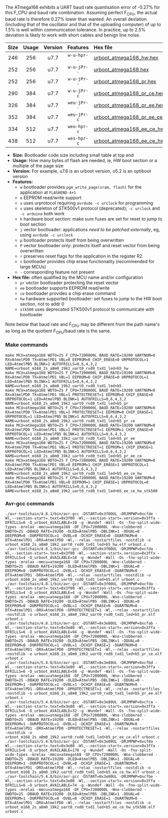 The ATmega168 exhibits a UART baud rate quantisation error of -0.27% for this F_CPU and baud rate combination. Assuming perfect F<sub>CPU</sub>, the actual baud rate is therefore 0.27% lower than wanted. An overall deviation (including that of the oscillator and that of the uploading computer) of up to 1.5% is well within communication tolerance. In practice, up to 2.5% deviation is likely to work with short cables and benign line noise.

|Size|Usage|Version|Features|Hex file|
|:-:|:-:|:-:|:-:|:--|
|246|256|u7.7|`w-u-hpr--`|[urboot_atmega168_hw.hex](https://raw.githubusercontent.com/stefanrueger/urboot.hex/main/cores/minicore/atmega168/watchdog_2_s/internal_oscillator/900000_hz/2400_baud/uart0_rxd0_txd1/led%2Bb5/urboot_atmega168_hw.hex)|
|252|256|u7.7|`w-u-jPr--`|[urboot_atmega168.hex](https://raw.githubusercontent.com/stefanrueger/urboot.hex/main/cores/minicore/atmega168/watchdog_2_s/internal_oscillator/900000_hz/2400_baud/uart0_rxd0_txd1/led%2Bb5/urboot_atmega168.hex)|
|252|256|u7.7|`w-u-jPr--`|[urboot_atmega168_pr.hex](https://raw.githubusercontent.com/stefanrueger/urboot.hex/main/cores/minicore/atmega168/watchdog_2_s/internal_oscillator/900000_hz/2400_baud/uart0_rxd0_txd1/led%2Bb5/urboot_atmega168_pr.hex)|
|290|384|u7.7|`w-u-jPr-c`|[urboot_atmega168_pr_ce.hex](https://raw.githubusercontent.com/stefanrueger/urboot.hex/main/cores/minicore/atmega168/watchdog_2_s/internal_oscillator/900000_hz/2400_baud/uart0_rxd0_txd1/led%2Bb5/urboot_atmega168_pr_ce.hex)|
|326|384|u7.7|`weu-jPr--`|[urboot_atmega168_pr_ee.hex](https://raw.githubusercontent.com/stefanrueger/urboot.hex/main/cores/minicore/atmega168/watchdog_2_s/internal_oscillator/900000_hz/2400_baud/uart0_rxd0_txd1/led%2Bb5/urboot_atmega168_pr_ee.hex)|
|352|384|u7.7|`weu-jPr-c`|[urboot_atmega168_pr_ee_ce.hex](https://raw.githubusercontent.com/stefanrueger/urboot.hex/main/cores/minicore/atmega168/watchdog_2_s/internal_oscillator/900000_hz/2400_baud/uart0_rxd0_txd1/led%2Bb5/urboot_atmega168_pr_ee_ce.hex)|
|334|512|u7.7|`weu-hpr-c`|[urboot_atmega168_ee_ce_hw.hex](https://raw.githubusercontent.com/stefanrueger/urboot.hex/main/cores/minicore/atmega168/watchdog_2_s/internal_oscillator/900000_hz/2400_baud/uart0_rxd0_txd1/led%2Bb5/urboot_atmega168_ee_ce_hw.hex)|
|438|512|u7.7|`wes-hpr-c`|[urboot_atmega168_ee_ce_hw_stk500.hex](https://raw.githubusercontent.com/stefanrueger/urboot.hex/main/cores/minicore/atmega168/watchdog_2_s/internal_oscillator/900000_hz/2400_baud/uart0_rxd0_txd1/led%2Bb5/urboot_atmega168_ee_ce_hw_stk500.hex)|

- **Size:** Bootloader code size including small table at top end
- **Usage:** How many bytes of flash are needed, ie, HW boot section or a multiple of the page size
- **Version:** For example, u7.6 is an urboot version, o5.2 is an optiboot version
- **Features:**
  + `w` bootloader provides `pgm_write_page(sram, flash)` for the application at `FLASHEND-4+1`
  + `e` EEPROM read/write support
  + `u` uses urprotocol requiring `avrdude -c urclock` for programming
  + `s` uses skeleton of STK500v1 protocol (deprecated); `-c urclock` and `-c arduino` both work
  + `h` hardware boot section: make sure fuses are set for reset to jump to boot section
  + `j` vector bootloader: applications *need to be patched externally*, eg, using `avrdude -c urclock`
  + `p` bootloader protects itself from being overwritten
  + `P` vector bootloader only: protects itself and reset vector from being overwritten
  + `r` preserves reset flags for the application in the register R2
  + `c` bootloader provides chip erase functionality (recommended for large MCUs)
  + `-` corresponding feature not present
- **Hex file:** often qualified by the MCU name and/or configuration
  + `pr` vector bootloader protecting the reset vector
  + `ee` bootloader supports EEPROM read/write
  + `ce` bootloader provides a chip erase command
  + `hw` hardware supported bootloader: set fuses to jump to the HW boot section, not to addr 0
  + `stk500` uses deprecated STK500v1 protocol to communicate with bootloader


Note below that baud rate and F<sub>CPU</sub> may be different from the path name's as long as the quotient F<sub>CPU</sub>/baud rate is the same.

### Make commands
```
make MCU=atmega168 WDTO=2S F_CPU=7200000L BAUD_RATE=19200 UARTNUM=0 RX=AtmelPD0 TX=AtmelPD1 VBL=0 EEPROM=0 CHIP_ERASE=0 URPROTOCOL=1 LED=AtmelPB5 BLINK=1 AUTOFRILLS=0,6,4,3,2 NAME=urboot_m168_2s_a8m0_19k2_uart0_rxd0_txd1_led+b5_hw
make MCU=atmega168 WDTO=2S F_CPU=7200000L BAUD_RATE=19200 UARTNUM=0 RX=AtmelPD0 TX=AtmelPD1 VBL=1 EEPROM=0 CHIP_ERASE=0 URPROTOCOL=1 LED=AtmelPB5 BLINK=1 AUTOFRILLS=0,6,4,3,2 NAME=urboot_m168_2s_a8m0_19k2_uart0_rxd0_txd1_led+b5
make MCU=atmega168 WDTO=2S F_CPU=7200000L BAUD_RATE=19200 UARTNUM=0 RX=AtmelPD0 TX=AtmelPD1 VBL=1 PROTECTRESET=1 EEPROM=0 CHIP_ERASE=0 URPROTOCOL=1 LED=AtmelPB5 BLINK=1 AUTOFRILLS=0,6,4,3,2 NAME=urboot_m168_2s_a8m0_19k2_uart0_rxd0_txd1_led+b5_pr
make MCU=atmega168 WDTO=2S F_CPU=7200000L BAUD_RATE=19200 UARTNUM=0 RX=AtmelPD0 TX=AtmelPD1 VBL=1 PROTECTRESET=1 EEPROM=0 CHIP_ERASE=1 URPROTOCOL=1 LED=AtmelPB5 BLINK=1 AUTOFRILLS=0,6,4,3,2 NAME=urboot_m168_2s_a8m0_19k2_uart0_rxd0_txd1_led+b5_pr_ce
make MCU=atmega168 WDTO=2S F_CPU=7200000L BAUD_RATE=19200 UARTNUM=0 RX=AtmelPD0 TX=AtmelPD1 VBL=1 PROTECTRESET=1 EEPROM=1 CHIP_ERASE=0 URPROTOCOL=1 LED=AtmelPB5 BLINK=1 AUTOFRILLS=0,6,4,3,2 NAME=urboot_m168_2s_a8m0_19k2_uart0_rxd0_txd1_led+b5_pr_ee
make MCU=atmega168 WDTO=2S F_CPU=7200000L BAUD_RATE=19200 UARTNUM=0 RX=AtmelPD0 TX=AtmelPD1 VBL=1 PROTECTRESET=1 EEPROM=1 CHIP_ERASE=1 URPROTOCOL=1 LED=AtmelPB5 BLINK=1 AUTOFRILLS=0,6,4,3,2 NAME=urboot_m168_2s_a8m0_19k2_uart0_rxd0_txd1_led+b5_pr_ee_ce
make MCU=atmega168 WDTO=2S F_CPU=7200000L BAUD_RATE=19200 UARTNUM=0 RX=AtmelPD0 TX=AtmelPD1 VBL=0 EEPROM=1 CHIP_ERASE=1 URPROTOCOL=1 LED=AtmelPB5 BLINK=1 AUTOFRILLS=0,6,4,3,2 NAME=urboot_m168_2s_a8m0_19k2_uart0_rxd0_txd1_led+b5_ee_ce_hw
make MCU=atmega168 WDTO=2S F_CPU=7200000L BAUD_RATE=19200 UARTNUM=0 RX=AtmelPD0 TX=AtmelPD1 VBL=0 EEPROM=1 CHIP_ERASE=1 URPROTOCOL=0 LED=AtmelPB5 BLINK=1 AUTOFRILLS=0,6,4,3,2 NAME=urboot_m168_2s_a8m0_19k2_uart0_rxd0_txd1_led+b5_ee_ce_hw_stk500
```

### Avr-gcc commands
```
./avr-toolchain/4.8.1/bin/avr-gcc -DSTART=0x3f00UL -DRJMPWP=0xcfde -Wl,--section-start=.text=0x3f00 -Wl,--section-start=.version=0x3ffa -DFRILLS=6 -D_urboot_AVAILABLE=10 -g -Wundef -Wall -Os -fno-split-wide-types -mrelax -mmcu=atmega168 -DF_CPU=7200000L -Wno-clobbered -DWDTO=2S -DBAUD_RATE=19200 -DLED=AtmelPB5 -DBLINK=1 -DDUAL=0 -DEEPROM=0 -DURPROTOCOL=1 -DVBL=0 -DCHIP_ERASE=0 -DUARTNUM=0 -DTX=AtmelPD1 -DRX=AtmelPD0 -Wl,--relax -nostartfiles -nostdlib -o urboot_m168_2s_a8m0_19k2_uart0_rxd0_txd1_led+b5_hw.elf urboot.c
./avr-toolchain/4.8.1/bin/avr-gcc -DSTART=0x3f00UL -DRJMPWP=0xcfda -Wl,--section-start=.text=0x3f00 -Wl,--section-start=.version=0x3ffa -DFRILLS=4 -D_urboot_AVAILABLE=18 -g -Wundef -Wall -Os -fno-split-wide-types -mrelax -mmcu=atmega168 -DF_CPU=7200000L -Wno-clobbered -DWDTO=2S -DBAUD_RATE=19200 -DLED=AtmelPB5 -DBLINK=1 -DDUAL=0 -DEEPROM=0 -DURPROTOCOL=1 -DVBL=1 -DCHIP_ERASE=0 -DUARTNUM=0 -DTX=AtmelPD1 -DRX=AtmelPD0 -Wl,--relax -nostartfiles -nostdlib -o urboot_m168_2s_a8m0_19k2_uart0_rxd0_txd1_led+b5.elf urboot.c
./avr-toolchain/4.8.1/bin/avr-gcc -DSTART=0x3f00UL -DRJMPWP=0xcfda -Wl,--section-start=.text=0x3f00 -Wl,--section-start=.version=0x3ffa -DFRILLS=4 -D_urboot_AVAILABLE=4 -g -Wundef -Wall -Os -fno-split-wide-types -mrelax -mmcu=atmega168 -DF_CPU=7200000L -Wno-clobbered -DWDTO=2S -DBAUD_RATE=19200 -DLED=AtmelPB5 -DBLINK=1 -DDUAL=0 -DEEPROM=0 -DURPROTOCOL=1 -DVBL=1 -DCHIP_ERASE=0 -DUARTNUM=0 -DTX=AtmelPD1 -DRX=AtmelPD0 -DPROTECTRESET=1 -Wl,--relax -nostartfiles -nostdlib -o urboot_m168_2s_a8m0_19k2_uart0_rxd0_txd1_led+b5_pr.elf urboot.c
./avr-toolchain/4.8.1/bin/avr-gcc -DSTART=0x3e80UL -DRJMPWP=0xcfab -Wl,--section-start=.text=0x3e80 -Wl,--section-start=.version=0x3ffa -DFRILLS=6 -D_urboot_AVAILABLE=94 -g -Wundef -Wall -Os -fno-split-wide-types -mrelax -mmcu=atmega168 -DF_CPU=7200000L -Wno-clobbered -DWDTO=2S -DBAUD_RATE=19200 -DLED=AtmelPB5 -DBLINK=1 -DDUAL=0 -DEEPROM=0 -DURPROTOCOL=1 -DVBL=1 -DCHIP_ERASE=1 -DUARTNUM=0 -DTX=AtmelPD1 -DRX=AtmelPD0 -DPROTECTRESET=1 -Wl,--relax -nostartfiles -nostdlib -o urboot_m168_2s_a8m0_19k2_uart0_rxd0_txd1_led+b5_pr_ce.elf urboot.c
./avr-toolchain/5.4.0/bin/avr-gcc -DSTART=0x3e80UL -DRJMPWP=0xcfbd -Wl,--section-start=.text=0x3e80 -Wl,--section-start=.version=0x3ffa -DFRILLS=6 -D_urboot_AVAILABLE=58 -g -Wundef -Wall -Os -fno-split-wide-types -mrelax -mmcu=atmega168 -DF_CPU=7200000L -Wno-clobbered -DWDTO=2S -DBAUD_RATE=19200 -DLED=AtmelPB5 -DBLINK=1 -DDUAL=0 -DEEPROM=1 -DURPROTOCOL=1 -DVBL=1 -DCHIP_ERASE=0 -DUARTNUM=0 -DTX=AtmelPD1 -DRX=AtmelPD0 -DPROTECTRESET=1 -Wl,--relax -nostartfiles -nostdlib -o urboot_m168_2s_a8m0_19k2_uart0_rxd0_txd1_led+b5_pr_ee.elf urboot.c
./avr-toolchain/5.4.0/bin/avr-gcc -DSTART=0x3e80UL -DRJMPWP=0xcfca -Wl,--section-start=.text=0x3e80 -Wl,--section-start=.version=0x3ffa -DFRILLS=6 -D_urboot_AVAILABLE=32 -g -Wundef -Wall -Os -fno-split-wide-types -mrelax -mmcu=atmega168 -DF_CPU=7200000L -Wno-clobbered -DWDTO=2S -DBAUD_RATE=19200 -DLED=AtmelPB5 -DBLINK=1 -DDUAL=0 -DEEPROM=1 -DURPROTOCOL=1 -DVBL=1 -DCHIP_ERASE=1 -DUARTNUM=0 -DTX=AtmelPD1 -DRX=AtmelPD0 -DPROTECTRESET=1 -Wl,--relax -nostartfiles -nostdlib -o urboot_m168_2s_a8m0_19k2_uart0_rxd0_txd1_led+b5_pr_ee_ce.elf urboot.c
./avr-toolchain/5.4.0/bin/avr-gcc -DSTART=0x3e00UL -DRJMPWP=0xcf8a -Wl,--section-start=.text=0x3e00 -Wl,--section-start=.version=0x3ffa -DFRILLS=6 -D_urboot_AVAILABLE=178 -g -Wundef -Wall -Os -fno-split-wide-types -mrelax -mmcu=atmega168 -DF_CPU=7200000L -Wno-clobbered -DWDTO=2S -DBAUD_RATE=19200 -DLED=AtmelPB5 -DBLINK=1 -DDUAL=0 -DEEPROM=1 -DURPROTOCOL=1 -DVBL=0 -DCHIP_ERASE=1 -DUARTNUM=0 -DTX=AtmelPD1 -DRX=AtmelPD0 -Wl,--relax -nostartfiles -nostdlib -o urboot_m168_2s_a8m0_19k2_uart0_rxd0_txd1_led+b5_ee_ce_hw.elf urboot.c
./avr-toolchain/5.4.0/bin/avr-gcc -DSTART=0x3e00UL -DRJMPWP=0xcfbe -Wl,--section-start=.text=0x3e00 -Wl,--section-start=.version=0x3ffa -DFRILLS=6 -D_urboot_AVAILABLE=74 -g -Wundef -Wall -Os -fno-split-wide-types -mrelax -mmcu=atmega168 -DF_CPU=7200000L -Wno-clobbered -DWDTO=2S -DBAUD_RATE=19200 -DLED=AtmelPB5 -DBLINK=1 -DDUAL=0 -DEEPROM=1 -DURPROTOCOL=0 -DVBL=0 -DCHIP_ERASE=1 -DUARTNUM=0 -DTX=AtmelPD1 -DRX=AtmelPD0 -Wl,--relax -nostartfiles -nostdlib -o urboot_m168_2s_a8m0_19k2_uart0_rxd0_txd1_led+b5_ee_ce_hw_stk500.elf urboot.c
```


